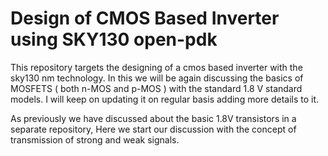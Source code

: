 # Design of CMOS Based Inverter using SKY130 open-pdk

This repository targets the designing of a cmos based inverter with the sky130 nm technology. In this we will be again discussing the basics of MOSFETS ( both n-MOS and p-MOS ) with the standard 1.8 V standard models. I will keep on updating it on regular basis adding more details to it.

As previously we have discussed about the basic 1.8V transistors in a separate repository, Here we start our discussion with the concept of transmission of strong and weak signals. 
